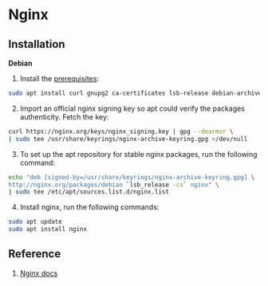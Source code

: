 # Nginx

## Installation
**Debian**
1. Install the [prerequisites](https://nginx.org/en/linux_packages.html#Debian):
```sh
sudo apt install curl gnupg2 ca-certificates lsb-release debian-archive-keyring
```

2. Import an official nginx signing key so apt could verify the packages authenticity. Fetch the key:
```sh
curl https://nginx.org/keys/nginx_signing.key | gpg --dearmor \
| sudo tee /usr/share/keyrings/nginx-archive-keyring.gpg >/dev/null
```

3. To set up the apt repository for stable nginx packages, run the following command:
```sh
echo "deb [signed-by=/usr/share/keyrings/nginx-archive-keyring.gpg] \
http://nginx.org/packages/debian `lsb_release -cs` nginx" \
| sudo tee /etc/apt/sources.list.d/nginx.list
```

4. Install nginx, run the following commands:
```sh
sudo apt update
sudo apt install nginx
```


## Reference
1. [Nginx docs](https://nginx.org/en/docs/)
